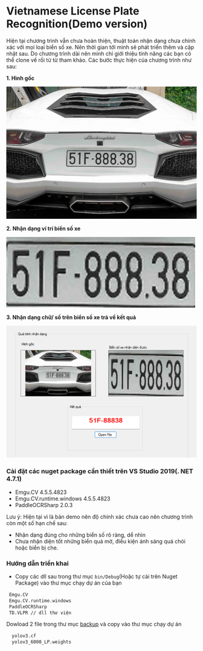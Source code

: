 # Vietnamese License Plate Recognition(Demo version)
Hiện tại chương trình vẫn chưa hoàn thiện, thuật toán nhận dạng chưa chính xác với mọi loại biển số xe. Nên thời gian tới mình sẽ phát triển thêm và cập nhật sau. Do chương trình dài nên mình chỉ giới thiệu tính năng các bạn có thể clone về rồi từ từ tham khảo. Các bước thực hiện của chương trình như sau: 

**1. Hình gốc**

![img1.jpg](https://github.com/sangnv3007/VLPR/blob/master/test1.jpg)

**2. Nhận dạng ví trí biển số xe**

![img2.jpg](https://github.com/sangnv3007/VLPR/blob/master/imgtest.jpg)

**3. Nhận dạng chữ/ số trên biển số xe trả về kết quả**

![img3.jpg](https://github.com/sangnv3007/VLPR/blob/master/Screenshot%202022-08-05%20100934.png)
### Cài đặt các nuget package cần thiết trên VS Studio 2019(. NET 4.7.1)
* Emgu.CV 4.5.5.4823
* Emgu.CV.runtime.windows 4.5.5.4823
* PaddleOCRSharp 2.0.3

Lưu ý: Hiện tại vì là bản demo nên độ chính xác chưa cao nên chương trình còn một số hạn chế sau:
- Nhận dạng đúng cho những biển số rõ ràng, dể nhìn
- Chưa nhận diện tốt những biển quá mờ, điều kiện ánh sáng quá chói hoặc biển bị che.

### Hướng dẫn triển khai
- Copy các dll sau trong thư mục `bin/Debug`(Hoặc tự cài trên Nuget Package) vào thư mục chạy dự án của bạn
```
 Emgu.CV
 Emgu.CV.runtime.windows
 PaddleOCRSharp
 TD.VLPR // dll thư viện 
```

Dowload 2 file trong thư mục [backup](https://drive.google.com/drive/folders/1AOwlf1i7SldTr-y3ce4W8KRjirV7duY1?usp=sharing) và copy vào thư mục chạy dự án
```
  yolov3.cf
  yolov3_6000_LP.weights
```

